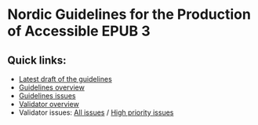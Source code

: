 # Nordic Guidelines for the Production of Accessible EPUB 3

## Quick links:

- [Latest draft of the guidelines](https://github.com/nlbdev/nordic-accessible-epub-guidelines/blob/master/guidelines/guidelines.md)
- [Guidelines overview](https://github.com/nlbdev/nordic-accessible-epub-guidelines/tree/master/guidelines)
- [Guidelines issues](https://github.com/nlbdev/nordic-accessible-epub-guidelines/issues?q=is%3Aopen+label%3Aguidelines)
- [Validator overview](https://github.com/nlbdev/nordic-accessible-epub-guidelines/tree/master/validator)
- Validator issues: [All issues](https://github.com/nlbdev/nordic-epub3-dtbook-migrator/issues?q=is%3Aissue+is%3Aopen+label%3Avalidator-revision) / [High priority issues](https://github.com/nlbdev/nordic-epub3-dtbook-migrator/issues?q=is%3Aissue+is%3Aopen+label%3Avalidator-revision+label%3A%22High+priority%22)
